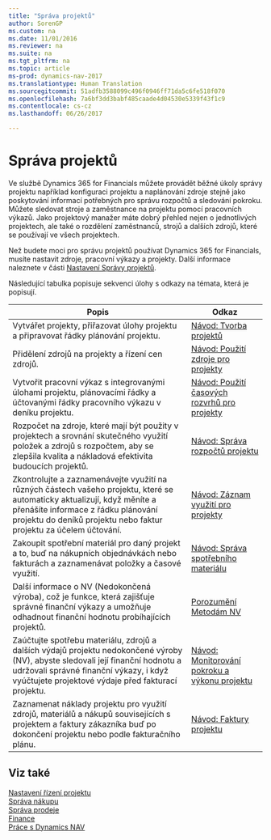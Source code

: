 ```yaml
---
title: "Správa projektů"
author: SorenGP
ms.custom: na
ms.date: 11/01/2016
ms.reviewer: na
ms.suite: na
ms.tgt_pltfrm: na
ms.topic: article
ms-prod: dynamics-nav-2017
ms.translationtype: Human Translation
ms.sourcegitcommit: 51adfb3588099c496f0946ff71da5c6fe518f070
ms.openlocfilehash: 7a6bf3dd3babf485caade4d04530e5339f43f1c9
ms.contentlocale: cs-cz
ms.lasthandoff: 06/26/2017

---
```


# <a name="manage-projects"></a>Správa projektů
Ve službě Dynamics 365 for Financials můžete provádět běžné úkoly správy projektu například konfiguraci projektu a naplánování zdroje stejně jako poskytování informací potřebných pro správu rozpočtů a sledování pokroku. Můžete sledovat stroje a zaměstnance na projektu pomocí pracovních výkazů. Jako projektový manažer máte dobrý přehled nejen o jednotlivých projektech, ale také o rozdělení zaměstnanců, strojů a dalších zdrojů, které se používají ve všech projektech.

Než budete moci pro správu projektů používat Dynamics 365 for Financials, musíte nastavit zdroje, pracovní výkazy a projekty. Další informace naleznete v části [Nastavení Správy projektů](projects-setup-projects.md).  

Následující tabulka popisuje sekvenci úlohy s odkazy na témata, která je popisují.

|Popis |Odkaz |
|---|----|
|Vytvářet projekty, přiřazovat úlohy projektu a připravovat řádky plánování projektu.|[Návod: Tvorba projektů](projects-how-create-jobs.md)|
|Přidělení zdrojů na projekty a řízení cen zdrojů.|[Návod: Použití zdroje pro projekty](projects-how-use-resources.md)|
|Vytvořit pracovní výkaz s integrovanými úlohami projektu, plánovacími řádky a účtovanými řádky pracovního výkazu v deníku projektu.|[Návod: Použití časových rozvrhů pro projekty](projects-how-use-time-sheets.md)|
|Rozpočet na zdroje, které mají být použity v projektech a srovnání skutečného využití položek a zdrojů s rozpočtem, aby se zlepšila kvalita a nákladová efektivita budoucích projektů.|[Návod: Správa rozpočtů projektu](projects-how-manage-budgets.md)|
|Zkontrolujte a zaznamenávejte využití na různých částech vašeho projektu, které se automaticky aktualizují, když měníte a přenášíte informace z řádku plánování projektu do deníků projektu nebo faktur projektu za účelem účtování.|[Návod: Záznam využití pro projekty](projects-how-record-job-usage.md)|
|Zakoupit spotřební materiál pro daný projekt a to, buď na nákupních objednávkách nebo fakturách a zaznamenávat položky a časové využití.|[Návod: Správa spotřebního materiálu](projects-how-manage-project-supplies.md)|
|Další informace o NV (Nedokončená výroba), což je funkce, která zajišťuje správné finanční výkazy a umožňuje odhadnout finanční hodnotu probíhajících projektů.|[Porozumění Metodám NV](projects-understanding-wip.md)|
|Zaúčtujte spotřebu materiálu, zdrojů a dalších výdajů projektu nedokončené výroby (NV), abyste sledovali její finanční hodnotu a udržovali správné finanční výkazy, i když vyúčtujete projektové výdaje před fakturací projektu.|[Návod: Monitorování pokroku a výkonu projektu](projects-how-monitor-progress-performance.md)|
|Zaznamenat náklady projektu pro využití zdrojů, materiálů a nákupů souvisejících s projektem a faktury zákazníka buď po dokončení projektu nebo podle fakturačního plánu.|[Návod: Faktury projektu](projects-how-invoice-jobs.md)|

## <a name="see-also"></a>Viz také
[Nastavení řízení projektu](projects-setup-projects.md)    
[Správa nákupu](purchasing-manage-purchasing.md)         
[Správa prodeje](sales-manage-sales.md)    
[Finance](finance-setup.md)  
[Práce s Dynamics NAV](ui-work-product.md)  

